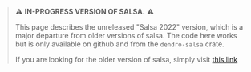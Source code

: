 > ⚠️ **IN-PROGRESS VERSION OF SALSA.** ⚠️
>
> This page describes the unreleased "Salsa 2022" version, which is a major departure from older versions of salsa. The code here works but is only available on github and from the `dendro-salsa` crate.
>
> If you are looking for the older version of salsa, simply visit [this link](https://salsa-rs.netlify.app/salsa)
